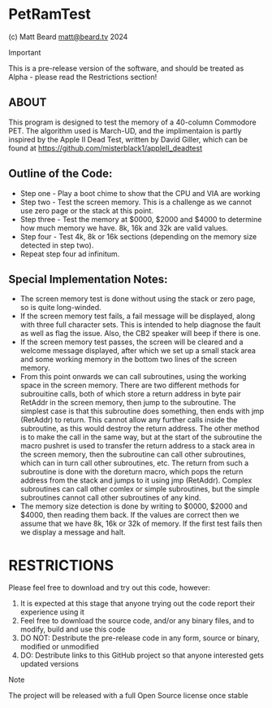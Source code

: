 # PetRamTest

 (c) Matt Beard <matt@beard.tv> 2024 

> [!IMPORTANT]
> This is a pre-release version of the software, and should be treated as Alpha - please read the Restrictions section!

## ABOUT
This program is designed to test the memory of a 40-column Commodore PET.
The algorithm used is March-UD, and the implimentaion is partly inspired by the Apple II Dead Test,
written by David Giller, which can be found at https://github.com/misterblack1/appleII_deadtest

## Outline of the Code:
* Step one - Play a boot chime to show that the CPU and VIA are working
* Step two - Test the screen memory. This is a challenge as we cannot use zero page or the stack at this point.
* Step three - Test the memory at $0000, $2000 and $4000 to determine how much memory we have. 8k, 16k and 32k are valid values.
* Step four - Test 4k, 8k or 16k sections (depending on the memory size detected in step two).
* Repeat step four ad infinitum.

## Special Implementation Notes:
* The screen memory test is done without using the stack or zero page, so is quite long-winded.
* If the screen memory test fails, a fail message will be displayed, along with three full character sets.
  This is intended to help diagnose the fault as well as flag the issue. Also, the CB2 speaker will beep if there is one.
* If the screen memory test passes, the screen will be cleared and a welcome message displayed, after which we set up
  a small stack area and some working memory in the bottom two lines of the screen memory.
* From this point onwards we can call subroutines, using the working space in the screen memory. There are two different
  methods for subrouitine calls, both of which store a return address in byte pair RetAddr in the screen memory, then jump
  to the subroutine. The simplest case is that this subroutine does something, then ends with jmp (RetAddr) to return.
  This cannot allow any further calls inside the subroutine, as this would destroy the return address. The other method is
  to make the call in the same way, but at the start of the subroutine the macro pushret is used to transfer the return
  address to a stack area in the screen memory, then the subroutine can call other subroutines, which can in turn call
  other subroutines, etc. The return from such a subroutine is done with the doreturn macro, which pops the return address 
  from the stack and jumps to it using jmp (RetAddr). Complex subroutines can call other comlex or simple subroutines, 
  but the simple subroutines cannot call other subroutines of any kind.
* The memory size detection is done by writing to $0000, $2000 and $4000, then reading them back. If the values are correct
  then we assume that we have 8k, 16k or 32k of memory. If the first test fails then we display a message and halt.

 # RESTRICTIONS
 Please feel free to download and try out this code, however:

 1. It is expected at this stage that anyone trying out the code report their experience using it
 1. Feel free to download the source code, and/or any binary files, and to modify, build and use this code
 1. DO NOT: Destribute the pre-release code in any form, source or binary, modified or unmodified
 1. DO: Destribute links to this GitHub project so that anyone interested gets updated versions

> [!NOTE]
>  The project will be released with a full Open Source license once stable
